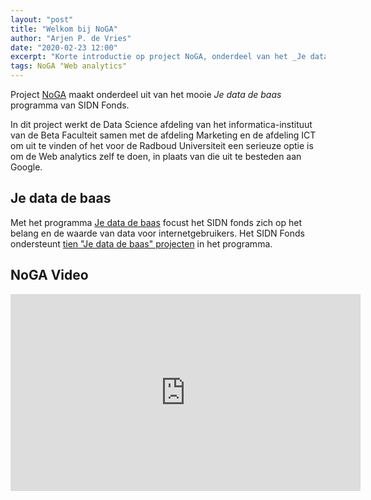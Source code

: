 ```yaml
---
layout: "post"
title: "Welkom bij NoGA"
author: "Arjen P. de Vries"
date: "2020-02-23 12:00"
excerpt: "Korte introductie op project NoGA, onderdeel van het _Je data de baas_ programma van het SIDN Fonds."
tags: NoGA "Web analytics"
---
```


Project [NoGA](https://www.sidnfonds.nl/projecten/noga-baas-over-eigen-google-analytics-data) maakt onderdeel uit van het mooie _Je data de baas_ programma van SIDN Fonds.

In dit project werkt de Data Science afdeling van het informatica-instituut van de Beta Faculteit samen met de afdeling Marketing en de afdeling ICT om uit te vinden of het voor de Radboud Universiteit een serieuze optie is om de Web analytics zelf te doen, in plaats van die uit te besteden aan Google.

## Je data de baas

Met het programma [Je data de baas](https://www.sidnfonds.nl/je-data-de-baas) focust het SIDN fonds zich  op het belang en de waarde van data voor internetgebruikers. Het SIDN Fonds ondersteunt [tien "Je data de baas" projecten](https://www.sidnfonds.nl/nieuws/omdat-iedereen-baas-over-eigen-data-zou-moeten-zijn) in het programma. 


## NoGA Video

<iframe width="560" height="315" sandbox="allow-same-origin allow-scripts allow-popups" src="https://peertube.social/videos/embed/017265bb-fcb5-45e0-8fac-bafce072fe84" frameborder="0" allowfullscreen> </iframe>
